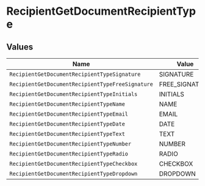 # RecipientGetDocumentRecipientType


## Values

| Name                                             | Value                                            |
| ------------------------------------------------ | ------------------------------------------------ |
| `RecipientGetDocumentRecipientTypeSignature`     | SIGNATURE                                        |
| `RecipientGetDocumentRecipientTypeFreeSignature` | FREE_SIGNATURE                                   |
| `RecipientGetDocumentRecipientTypeInitials`      | INITIALS                                         |
| `RecipientGetDocumentRecipientTypeName`          | NAME                                             |
| `RecipientGetDocumentRecipientTypeEmail`         | EMAIL                                            |
| `RecipientGetDocumentRecipientTypeDate`          | DATE                                             |
| `RecipientGetDocumentRecipientTypeText`          | TEXT                                             |
| `RecipientGetDocumentRecipientTypeNumber`        | NUMBER                                           |
| `RecipientGetDocumentRecipientTypeRadio`         | RADIO                                            |
| `RecipientGetDocumentRecipientTypeCheckbox`      | CHECKBOX                                         |
| `RecipientGetDocumentRecipientTypeDropdown`      | DROPDOWN                                         |